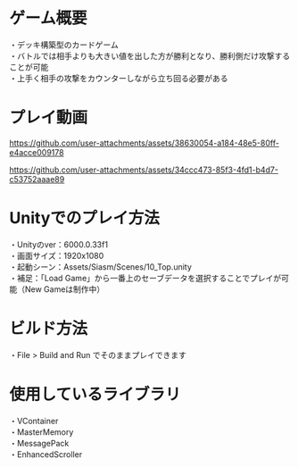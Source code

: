 # ゲーム概要
・デッキ構築型のカードゲーム  
・バトルでは相手よりも大きい値を出した方が勝利となり、勝利側だけ攻撃することが可能  
・上手く相手の攻撃をカウンターしながら立ち回る必要がある

# プレイ動画
https://github.com/user-attachments/assets/38630054-a184-48e5-80ff-e4acce009178

https://github.com/user-attachments/assets/34ccc473-85f3-4fd1-b4d7-c53752aaae89

# Unityでのプレイ方法
・Unityのver：6000.0.33f1  
・画面サイズ：1920x1080  
・起動シーン：Assets/Siasm/Scenes/10_Top.unity  
・補足：「Load Game」から一番上のセーブデータを選択することでプレイが可能（New Gameは制作中） 

# ビルド方法
・File > Build and Run でそのままプレイできます

# 使用しているライブラリ
・VContainer  
・MasterMemory  
・MessagePack  
・EnhancedScroller  
